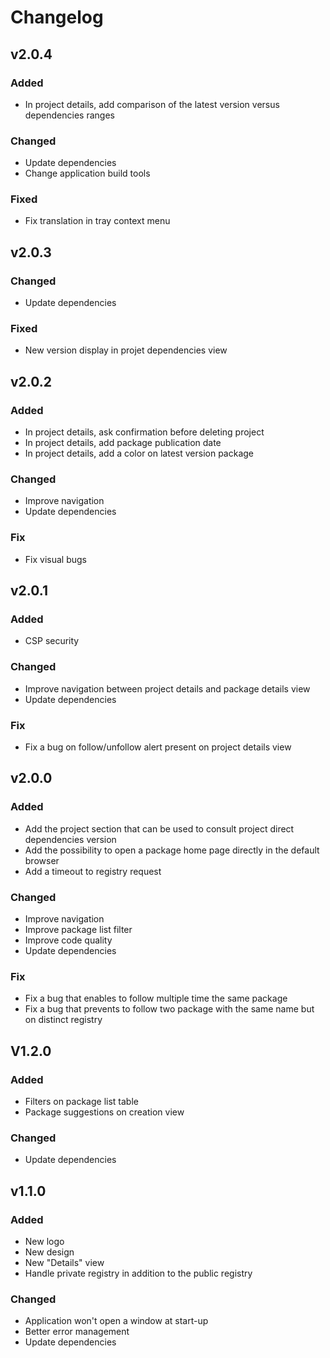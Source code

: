 # Changelog

## v2.0.4

### Added

- In project details, add comparison of the latest version versus dependencies ranges

### Changed

- Update dependencies
- Change application build tools

### Fixed

- Fix translation in tray context menu

## v2.0.3

### Changed

- Update dependencies

### Fixed

- New version display in projet dependencies view

## v2.0.2

### Added 

- In project details, ask confirmation before deleting project
- In project details, add package publication date
- In project details, add a color on latest version package

### Changed

- Improve navigation
- Update dependencies

### Fix
- Fix visual bugs

## v2.0.1

### Added
- CSP security

### Changed
- Improve navigation between project details and package details view
- Update dependencies

### Fix
- Fix a bug on follow/unfollow alert present on project details view

## v2.0.0

### Added
- Add the project section that can be used to consult project direct dependencies version
- Add the possibility to open a package home page directly in the default browser
- Add a timeout to registry request

### Changed
- Improve navigation
- Improve package list filter
- Improve code quality
- Update dependencies

### Fix
- Fix a bug that enables to follow multiple time the same package
- Fix a bug that prevents to follow two package with the same name but on distinct registry

## V1.2.0

### Added
- Filters on package list table
- Package suggestions on creation view

 ### Changed
 - Update dependencies

## v1.1.0

### Added
- New logo
- New design
- New "Details" view
- Handle private registry in addition to the public registry

### Changed
- Application won't open a window at start-up
- Better error management
- Update dependencies